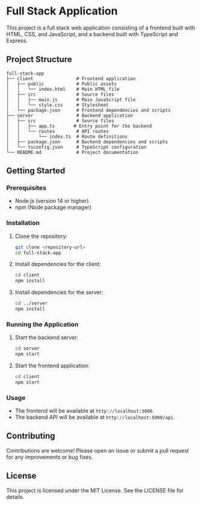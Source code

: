 # Full Stack Application

This project is a full stack web application consisting of a frontend built with HTML, CSS, and JavaScript, and a backend built with TypeScript and Express.

## Project Structure

```
full-stack-app
├── client                # Frontend application
│   ├── public            # Public assets
│   │   └── index.html    # Main HTML file
│   ├── src               # Source files
│   │   ├── main.js       # Main JavaScript file
│   │   └── style.css     # Stylesheet
│   └── package.json      # Frontend dependencies and scripts
├── server                # Backend application
│   ├── src               # Source files
│   │   ├── app.ts       # Entry point for the backend
│   │   └── routes        # API routes
│   │       └── index.ts  # Route definitions
│   ├── package.json      # Backend dependencies and scripts
│   └── tsconfig.json     # TypeScript configuration
└── README.md             # Project documentation
```

## Getting Started

### Prerequisites

- Node.js (version 14 or higher)
- npm (Node package manager)

### Installation

1. Clone the repository:

   ```bash
   git clone <repository-url>
   cd full-stack-app
   ```

2. Install dependencies for the client:

   ```bash
   cd client
   npm install
   ```

3. Install dependencies for the server:

   ```bash
   cd ../server
   npm install
   ```

### Running the Application

1. Start the backend server:

   ```bash
   cd server
   npm start
   ```

2. Start the frontend application:

   ```bash
   cd client
   npm start
   ```

### Usage

- The frontend will be available at `http://localhost:3000`.
- The backend API will be available at `http://localhost:5000/api`.

## Contributing

Contributions are welcome! Please open an issue or submit a pull request for any improvements or bug fixes.

## License

This project is licensed under the MIT License. See the LICENSE file for details.